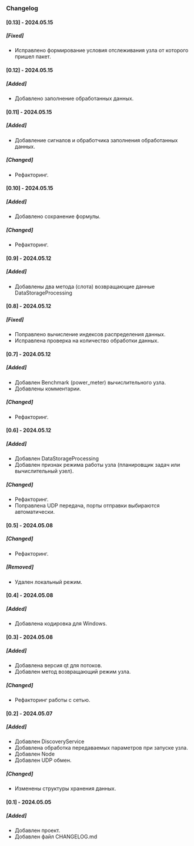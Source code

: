 
### Changelog

#### [0.13] - 2024.05.15
##### [Fixed]
- Исправлено формирование условия отслеживания узла от которого пришел пакет.


#### [0.12] - 2024.05.15
##### [Added]
- Добавлено заполнение обработанных данных.


#### [0.11] - 2024.05.15
##### [Added]
- Добавление сигналов и обработчика заполнения обработанных данных.

##### [Changed]
- Рефакторинг.


#### [0.10] - 2024.05.15
##### [Added]
- Добавлено сохранение формулы.

##### [Changed]
- Рефакторинг.


#### [0.9] - 2024.05.12
##### [Added]
- Добавлены два метода (слота) возвращающие данные DataStorageProcessing


#### [0.8] - 2024.05.12
##### [Fixed]
- Поправлено вычисление индексов распределения данных.
- Исправлена проверка на количество обработки данных.


#### [0.7] - 2024.05.12
##### [Added]
- Добавлен Benchmark (power_meter) вычислительного узла.
- Добавлены комментарии.

##### [Changed]
- Рефакторинг.


#### [0.6] - 2024.05.12
##### [Added]
- Добавлен DataStorageProcessing
- Добавлен признак режима работы узла (планировщик задач или вычислительный узел).

##### [Changed]
- Рефакторинг.
- Поправлена UDP передача, порты отправки выбираются автоматически.


#### [0.5] - 2024.05.08
##### [Changed]
- Рефакторинг.

##### [Removed]
- Удален локальный режим.


#### [0.4] - 2024.05.08
##### [Added]
- Добавлена кодировка для Windows.


#### [0.3] - 2024.05.08
##### [Added]
- Добавлена версия qt для потоков.
- Добавлен метод возвращающий режим узла.

##### [Changed]
- Рефакторинг работы с сетью.


#### [0.2] - 2024.05.07
##### [Added]
- Добавлен DiscoveryService
- Добавлена обработка передаваемых параметров при запуске узла.
- Добавлен Node
- Добавлен UDP обмен.

##### [Changed]
- Изменены структуры хранения данных.


#### [0.1] - 2024.05.05
##### [Added]
- Добавлен проект.
- Добавлен файл CHANGELOG.md

